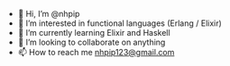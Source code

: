 - 👋 Hi, I’m @nhpip
- 👀 I’m interested in functional languages (Erlang / Elixir)
- 🌱 I’m currently learning Elixir and Haskell
- 💞️ I’m looking to collaborate on anything
- 📫 How to reach me nhpip123@gmail.com

<!---
nhpip/nhpip is a ✨ special ✨ repository because its `README.md` (this file) appears on your GitHub profile.
You can click the Preview link to take a look at your changes.
--->
